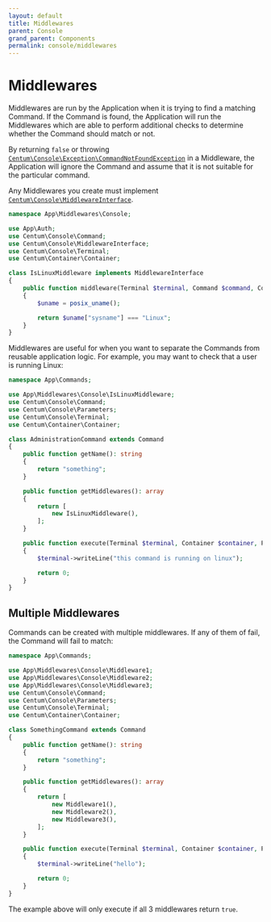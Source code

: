 ```yaml
---
layout: default
title: Middlewares
parent: Console
grand_parent: Components
permalink: console/middlewares
---
```




# Middlewares

Middlewares are run by the Application when it is trying to find a matching Command.
If the Command is found, the Application will run the Middlewares which are able to perform additional checks to determine whether the Command should match or not.

By returning `false` or throwing [`Centum\Console\Exception\CommandNotFoundException`](https://github.com/SidRoberts/centum/blob/development/src/Console/Exception/CommandNotFoundException.php) in a Middleware, the Application will ignore the Command and assume that it is not suitable for the particular command.

Any Middlewares you create must implement [`Centum\Console\MiddlewareInterface`](https://github.com/SidRoberts/centum/blob/development/src/Console/MiddlewareInterface.php).

```php
namespace App\Middlewares\Console;

use App\Auth;
use Centum\Console\Command;
use Centum\Console\MiddlewareInterface;
use Centum\Console\Terminal;
use Centum\Container\Container;

class IsLinuxMiddleware implements MiddlewareInterface
{
    public function middleware(Terminal $terminal, Command $command, Container $container): bool
    {
        $uname = posix_uname();

        return $uname["sysname"] === "Linux";
    }
}
```

Middlewares are useful for when you want to separate the Commands from reusable application logic.
For example, you may want to check that a user is running Linux:

```php
namespace App\Commands;

use App\Middlewares\Console\IsLinuxMiddleware;
use Centum\Console\Command;
use Centum\Console\Parameters;
use Centum\Console\Terminal;
use Centum\Container\Container;

class AdministrationCommand extends Command
{
    public function getName(): string
    {
        return "something";
    }

    public function getMiddlewares(): array
    {
        return [
            new IsLinuxMiddleware(),
        ];
    }

    public function execute(Terminal $terminal, Container $container, Parameters $parameters): int
    {
        $terminal->writeLine("this command is running on linux");

        return 0;
    }
}
```



## Multiple Middlewares

Commands can be created with multiple middlewares.
If any of them of fail, the Command will fail to match:

```php
namespace App\Commands;

use App\Middlewares\Console\Middleware1;
use App\Middlewares\Console\Middleware2;
use App\Middlewares\Console\Middleware3;
use Centum\Console\Command;
use Centum\Console\Parameters;
use Centum\Console\Terminal;
use Centum\Container\Container;

class SomethingCommand extends Command
{
    public function getName(): string
    {
        return "something";
    }

    public function getMiddlewares(): array
    {
        return [
            new Middleware1(),
            new Middleware2(),
            new Middleware3(),
        ];
    }

    public function execute(Terminal $terminal, Container $container, Parameters $parameters): int
    {
        $terminal->writeLine("hello");

        return 0;
    }
}
```

The example above will only execute if all 3 middlewares return `true`.
